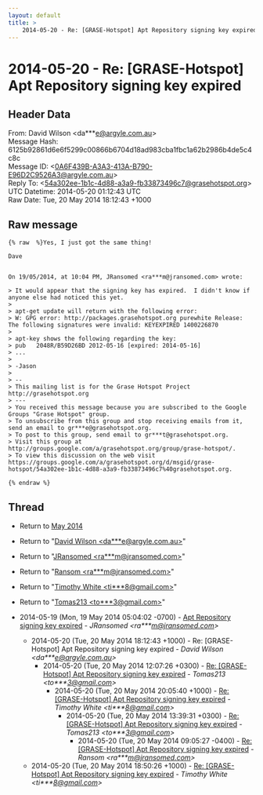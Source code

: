 ```yaml
---
layout: default
title: >
    2014-05-20 - Re: [GRASE-Hotspot] Apt Repository signing key expired
---
```


# 2014-05-20 - Re: [GRASE-Hotspot] Apt Repository signing key expired

## Header Data

From: David Wilson \<da***e@argyle.com.au\><br>
Message Hash: 6125b92861d6e6f5299c00866b6704d18ad983cba1fbc1a62b2986b4de5c4c8c<br>
Message ID: \<0A6F439B-A3A3-413A-B790-E96D2C9526A3@argyle.com.au\><br>
Reply To: \<54a302ee-1b1c-4d88-a3a9-fb33873496c7@grasehotspot.org\><br>
UTC Datetime: 2014-05-20 01:12:43 UTC<br>
Raw Date: Tue, 20 May 2014 18:12:43 +1000<br>

## Raw message

```
{% raw  %}Yes, I just got the same thing!

Dave 


On 19/05/2014, at 10:04 PM, JRansomed <ra***m@jransomed.com> wrote:

> It would appear that the signing key has expired.  I didn't know if anyone else had noticed this yet.
> 
> apt-get update will return with the following error:
> W: GPG error: http://packages.grasehotspot.org purewhite Release: The following signatures were invalid: KEYEXPIRED 1400226870
> 
> apt-key shows the following regarding the key:
> pub   2048R/B59D26BD 2012-05-16 [expired: 2014-05-16]
> ...
> 
> -Jason
> 
> -- 
> This mailing list is for the Grase Hotspot Project http://grasehotspot.org
> --- 
> You received this message because you are subscribed to the Google Groups "Grase Hotspot" group.
> To unsubscribe from this group and stop receiving emails from it, send an email to gr***e@grasehotspot.org.
> To post to this group, send email to gr***t@grasehotspot.org.
> Visit this group at http://groups.google.com/a/grasehotspot.org/group/grase-hotspot/.
> To view this discussion on the web visit https://groups.google.com/a/grasehotspot.org/d/msgid/grase-hotspot/54a302ee-1b1c-4d88-a3a9-fb33873496c7%40grasehotspot.org.

{% endraw %}
```

## Thread

+ Return to [May 2014](/archive/2014/05)

+ Return to "[David Wilson <da***e<span>@</span>argyle.com.au>](/authors/da___e_at_argyle_com_au)"
+ Return to "[JRansomed <ra***m<span>@</span>jransomed.com>](/authors/ra___m_at_jransomed_com)"
+ Return to "[Ransom <ra***m<span>@</span>jransomed.com>](/authors/ra___m_at_jransomed_com)"
+ Return to "[Timothy White <ti***8<span>@</span>gmail.com>](/authors/ti___8_at_gmail_com)"
+ Return to "[Tomas213 <to***3<span>@</span>gmail.com>](/authors/to___3_at_gmail_com)"

+ 2014-05-19 (Mon, 19 May 2014 05:04:02 -0700) - [Apt Repository signing key expired](/archive/2014/05/e877718893525be6c0a0b69cbe1c20dd1683d901c3d4f1d0ee9c77adf47047dd) - _JRansomed \<ra***m@jransomed.com\>_
  + 2014-05-20 (Tue, 20 May 2014 18:12:43 +1000) - Re: [GRASE-Hotspot] Apt Repository signing key expired - _David Wilson \<da***e@argyle.com.au\>_
    + 2014-05-20 (Tue, 20 May 2014 12:07:26 +0300) - [Re: [GRASE-Hotspot] Apt Repository signing key expired](/archive/2014/05/4692ea5c187a31b3308276a542a7099e60da498a3f623c5b782f6589a2ad66af) - _Tomas213 \<to***3@gmail.com\>_
      + 2014-05-20 (Tue, 20 May 2014 20:05:40 +1000) - [Re: [GRASE-Hotspot] Apt Repository signing key expired](/archive/2014/05/d228433bec5d02632cdd6783af2fd57f4169867362878398d208f2211a0f9a7d) - _Timothy White \<ti***8@gmail.com\>_
        + 2014-05-20 (Tue, 20 May 2014 13:39:31 +0300) - [Re: [GRASE-Hotspot] Apt Repository signing key expired](/archive/2014/05/5e6b08286e461e1e5ca1621ae4e1df2f6637b0621738879fde6e7a5f21595bf9) - _Tomas213 \<to***3@gmail.com\>_
          + 2014-05-20 (Tue, 20 May 2014 09:05:27 -0400) - [Re: [GRASE-Hotspot] Apt Repository signing key expired](/archive/2014/05/64167226280c90b07dfdf47671ab4e57a8969acbd718cde6c4d748ba16783ca8) - _Ransom \<ra***m@jransomed.com\>_
  + 2014-05-20 (Tue, 20 May 2014 18:50:26 +1000) - [Re: [GRASE-Hotspot] Apt Repository signing key expired](/archive/2014/05/78a81a7ad77b2d802a7c1916686ed0c59a43251dc9198ca2687272a2ba545ef7) - _Timothy White \<ti***8@gmail.com\>_

